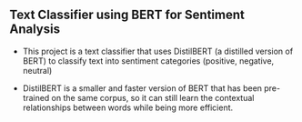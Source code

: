 ## Text Classifier using BERT for Sentiment Analysis

- This project is a text classifier that uses DistilBERT (a distilled version of BERT) to classify text into sentiment categories (positive, negative, neutral)

- DistilBERT is a smaller and faster version of BERT that has been pre-trained on the same corpus, so it can still learn the contextual relationships between words while being more efficient.

